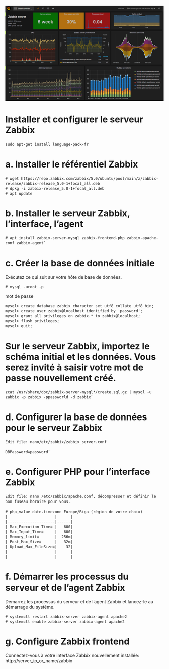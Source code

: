 ![logo](https://github.com/chayan91300/Installation-du-server-zabbix/blob/master/zabbix.png)

# Installer et configurer le serveur Zabbix


`sudo apt-get install language-pack-fr`

# a. Installer le référentiel Zabbix 
```
# wget https://repo.zabbix.com/zabbix/5.0/ubuntu/pool/main/z/zabbix-release/zabbix-release_5.0-1+focal_all.deb
# dpkg -i zabbix-release_5.0-1+focal_all.deb
# apt update 
```

# b. Installer le serveur Zabbix, l’interface, l’agent
```
# apt install zabbix-server-mysql zabbix-frontend-php zabbix-apache-conf zabbix-agent`
```
# c. Créer la base de données initiale
Exécutez ce qui suit sur votre hôte de base de données. 
```
# mysql -uroot -p 
```
mot de passe

```
mysql> create database zabbix character set utf8 collate utf8_bin;
mysql> create user zabbix@localhost identified by 'password';
mysql> grant all privileges on zabbix.* to zabbix@localhost;
mysql> flush privileges;
mysql> quit; 
```


# Sur le serveur Zabbix, importez le schéma initial et les données. Vous serez invité à saisir votre mot de passe nouvellement créé.
```
zcat /usr/share/doc/zabbix-server-mysql*/create.sql.gz | mysql -u zabbix -p zabbix -ppassworld -d zabbix`
```
# d. Configurer la base de données pour le serveur Zabbix
```
Edit file: nano/etc/zabbix/zabbix_server.conf 

DBPassword=password`
```
# e. Configurer PHP pour l’interface Zabbix

```
Edit file: nano /etc/zabbix/apache.conf, décompresser et définir le bon fuseau horaire pour vous. 

# php_value date.timezone Europe/Riga (région de votre choix)
|                     |      |
|---------------------|------|
| Max_Execution Time= |   600|
| Max_Input_Time=     |   600|
| Memory_limit=       |  256m|
| Post_Max_Size=      |   32m|
| Upload_Max_FileSize=|    32|
|                     |      |
|                     |      |

```


# f. Démarrer les processus du serveur et de l’agent Zabbix
Démarrez les processus du serveur et de l’agent Zabbix et lancez-le au démarrage du système. 

```
# systemctl restart zabbix-server zabbix-agent apache2
# systemctl enable zabbix-server zabbix-agent apache2 
```
# g. Configure Zabbix frontend 

Connectez-vous à votre interface Zabbix nouvellement installée: http://server_ip_or_name/zabbix


